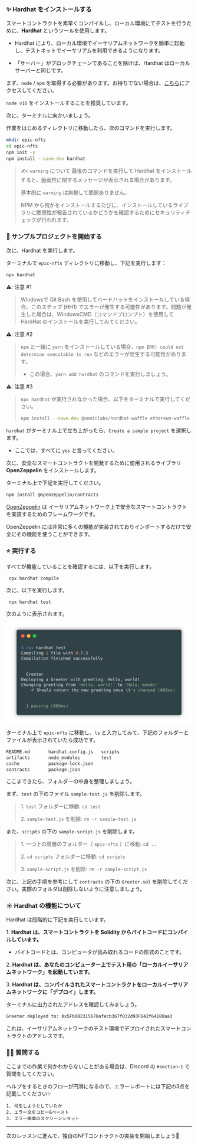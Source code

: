 
### ✨ Hardhat をインストールする

スマートコントラクトを素早くコンパイルし、ローカル環境にてテストを行うために、**Hardhat** というツールを使用します。

- Hardhat により、ローカル環境でイーサリアムネットワークを簡単に起動し、テストネットでイーサリアムを利用できるようになります。

- 「サーバー」がブロックチェーンであることを除けば、Hardhat はローカルサーバーと同じです。

まず、`node` / `npm` を取得する必要があります。お持ちでない場合は、[こちら](https://hardhat.org/tutorial/setting-up-the-environment.html)にアクセスしてください。

`node v16` をインストールすることを推奨しています。

次に、ターミナルに向かいましょう。

作業をはじめるディレクトリに移動したら、次のコマンドを実行します。

```bash
mkdir epic-nfts
cd epic-nfts
npm init -y
npm install --save-dev hardhat
```

> ✍️: `warning` について
> 最後のコマンドを実行して Hardhat をインストールすると、脆弱性に関するメッセージが表示される場合があります。
>
> 基本的に `warning` は無視して問題ありません。
>
> NPM から何かをインストールするたびに、インストールしているライブラリに脆弱性が報告されているかどうかを確認するためにセキュリティチェックが行われます。
### 👏 サンプルプロジェクトを開始する

次に、Hardhat を実行します。

ターミナルで `epic-nfts` ディレクトリに移動し、下記を実行します：

```bash
npx hardhat
```

⚠️: 注意 #1
> Windowsで Git Bash を使用してハードハットをインストールしている場合、このステップ (HH1) でエラーが発生する可能性があります。問題が発生した場合は、WindowsCMD（コマンドプロンプト）を使用して HardHat のインストールを実行してみてください。

⚠️: 注意 #2
> `npm` と一緒に `yarn` をインストールしている場合、`npm ERR! could not determine executable to run` などのエラーが発生する可能性があります。
> - この場合、`yarn add hardhat` のコマンドを実行しましょう。

⚠️: 注意 #3
> `npx hardhat` が実行されなかった場合、以下をターミナルで実行してください。
>
>```bash
>npm install --save-dev @nomiclabs/hardhat-waffle ethereum-waffle chai @nomiclabs/hardhat-ethers ethers
>```


`hardhat` がターミナル上で立ち上がったら、`Create a sample project` を選択します。
- ここでは、すべてに `yes` と言ってください。


次に、安全なスマートコントラクトを開発するために使用されるライブラリ **OpenZeppelin** をインストールします。

ターミナル上で下記を実行してください。

```bash
npm install @openzeppelin/contracts
```

[OpenZeppelin](https://github.com/OpenZeppelin/openzeppelin-contracts) は イーサリアムネットワーク上で安全なスマートコントラクトを実装するためのフレームワークです。

OpenZeppelin には非常に多くの機能が実装されておりインポートするだけで安全にその機能を使うことができます。
### ⭐️ 実行する

すべてが機能していることを確認するには、以下を実行します。

```
 npx hardhat compile
```
次に、以下を実行します。

```
 npx hardhat test
```
次のように表示されます。

![](/public/images/2-ETH-NFT-collection/section-1/1_2_1.png)

ターミナル上で `epic-nfts` に移動し、`ls` と入力してみて、下記のフォルダーとファイルが表示されていたら成功です。

```
README.md		hardhat.config.js	scripts
artifacts		node_modules		test
cache			package-lock.json
contracts		package.json
```

ここまできたら、フォルダーの中身を整理しましょう。

まず、`test` の下のファイル `sample-test.js` を削除します。

>1\. `test` フォルダーに移動: `cd test`
>
>2\. `sample-test.js` を削除: `rm -r sample-test.js`

また、`scripts` の下の `sample-script.js` を削除します。

>1\. 一つ上の階層のフォルダー（ `epic-nfts` ）に移動: `cd ..`
>
>2\. `cd scripts` フォルダーに移動: `cd scripts`
>
>3\. `sample-script.js` を削除: `rm -r sample-script.js`

次に、上記の手順を参考にして `contracts` の下の `Greeter.sol` を削除してください。実際のフォルダは削除しないように注意しましょう。

### ☀️ Hardhat の機能について

Hardhat は段階的に下記を実行しています。

1\. **Hardhat は、スマートコントラクトを Solidity からバイトコードにコンパイルしています。**
- バイトコードとは、コンピュータが読み取れるコードの形式のことです。

2\. **Hardhat は、あなたのコンピューター上でテスト用の「ローカルイーサリアムネットワーク」を起動しています。**

3\. **Hardhat は、コンパイルされたスマートコントラクトをローカルイーサリアムネットワークに「デプロイ」します。**

ターミナルに出力されたアドレスを確認してみましょう。

```bash
Greeter deployed to: 0x5FbDB2315678afecb367f032d93F642f64180aa3
```

これは、イーサリアムネットワークのテスト環境でデプロイされたスマートコントラクトのアドレスです。
### 🙋‍♂️ 質問する

ここまでの作業で何かわからないことがある場合は、Discord の `#section-1` で質問をしてください。

ヘルプをするときのフローが円滑になるので、エラーレポートには下記の3点を記載してください✨
```
1. 何をしようとしていたか
2. エラー文をコピー&ペースト
3. エラー画面のスクリーンショット
```

---
次のレッスンに進んで、独自のNFTコントラクトの実装を開始しましょう🎉
